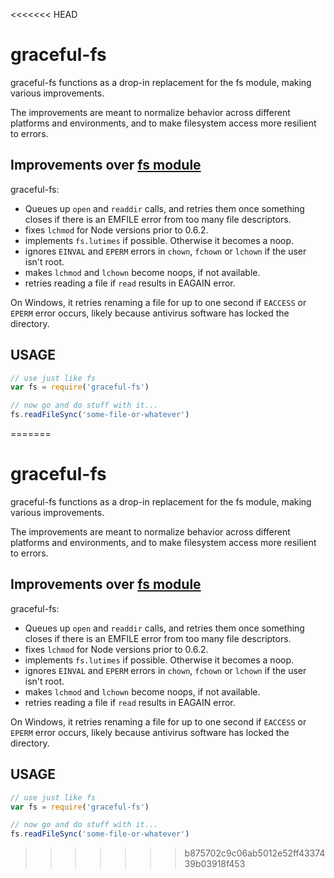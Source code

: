 <<<<<<< HEAD
# graceful-fs

graceful-fs functions as a drop-in replacement for the fs module,
making various improvements.

The improvements are meant to normalize behavior across different
platforms and environments, and to make filesystem access more
resilient to errors.

## Improvements over [fs module](http://api.nodejs.org/fs.html)

graceful-fs:

* Queues up `open` and `readdir` calls, and retries them once
  something closes if there is an EMFILE error from too many file
  descriptors.
* fixes `lchmod` for Node versions prior to 0.6.2.
* implements `fs.lutimes` if possible. Otherwise it becomes a noop.
* ignores `EINVAL` and `EPERM` errors in `chown`, `fchown` or
  `lchown` if the user isn't root.
* makes `lchmod` and `lchown` become noops, if not available.
* retries reading a file if `read` results in EAGAIN error.

On Windows, it retries renaming a file for up to one second if `EACCESS`
or `EPERM` error occurs, likely because antivirus software has locked
the directory.

## USAGE

```javascript
// use just like fs
var fs = require('graceful-fs')

// now go and do stuff with it...
fs.readFileSync('some-file-or-whatever')
```
=======
# graceful-fs

graceful-fs functions as a drop-in replacement for the fs module,
making various improvements.

The improvements are meant to normalize behavior across different
platforms and environments, and to make filesystem access more
resilient to errors.

## Improvements over [fs module](http://api.nodejs.org/fs.html)

graceful-fs:

* Queues up `open` and `readdir` calls, and retries them once
  something closes if there is an EMFILE error from too many file
  descriptors.
* fixes `lchmod` for Node versions prior to 0.6.2.
* implements `fs.lutimes` if possible. Otherwise it becomes a noop.
* ignores `EINVAL` and `EPERM` errors in `chown`, `fchown` or
  `lchown` if the user isn't root.
* makes `lchmod` and `lchown` become noops, if not available.
* retries reading a file if `read` results in EAGAIN error.

On Windows, it retries renaming a file for up to one second if `EACCESS`
or `EPERM` error occurs, likely because antivirus software has locked
the directory.

## USAGE

```javascript
// use just like fs
var fs = require('graceful-fs')

// now go and do stuff with it...
fs.readFileSync('some-file-or-whatever')
```
>>>>>>> b875702c9c06ab5012e52ff4337439b03918f453
